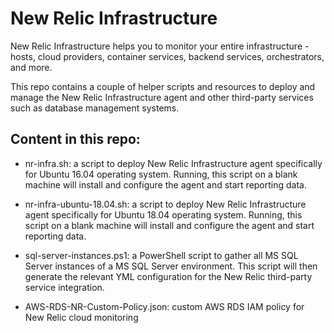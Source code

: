 # New Relic Infrastructure

New Relic Infrastructure helps you to monitor your entire infrastructure - hosts, cloud providers, container services, backend services, orchestrators, and more.

This repo contains a couple of helper scripts and resources to deploy and manage the New Relic Infrastructure agent and other third-party services such as database management systems.

## Content in this repo:

- nr-infra.sh: a script to deploy New Relic Infrastructure agent specifically for Ubuntu 16.04 operating system. Running, this script on a blank machine will install and configure the agent and start reporting data.

- nr-infra-ubuntu-18.04.sh: a script to deploy New Relic Infrastructure agent specifically for Ubuntu 18.04 operating system. Running, this script on a blank machine will install and configure the agent and start reporting data.

- sql-server-instances.ps1: a PowerShell script to gather all MS SQL Server instances of a MS SQL Server environment. This script will then generate the relevant YML configuration for the New Relic third-party service integration.

- AWS-RDS-NR-Custom-Policy.json: custom AWS RDS IAM policy for New Relic cloud monitoring
